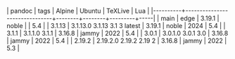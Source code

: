 | pandoc   | tags                          | Alpine | Ubuntu | TeXLive | Lua |
|----------+-------------------------------+--------+--------+---------+-----|
| main     | edge                          | 3.19.1 | noble  |         | 5.4 |
| 3.1.13   | 3.1.13.0 3.1.13 3.1  3 latest | 3.19.1 | noble  |    2024 | 5.4 |
| 3.1.1    | 3.1.1.0  3.1.1                | 3.16.8 | jammy  |    2022 | 5.4 |
| 3.0.1    | 3.0.1.0  3.0.1  3.0           | 3.16.8 | jammy  |    2022 | 5.4 |
| 2.19.2   | 2.19.2.0 2.19.2 2.19 2        | 3.16.8 | jammy  |    2022 | 5.3 |
